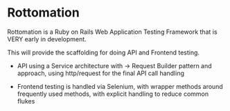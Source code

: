 # Rottomation
Rottomation is a Ruby on Rails Web Application Testing Framework that is VERY early in development.

This will provide the scaffolding for doing API and Frontend testing.

- API using a Service architecture with -> Request Builder pattern and approach, using http/request for the final API call handling

- Frontend testing is handled via Selenium, with wrapper methods around frequently used methods, with explicit handling to reduce common flukes



